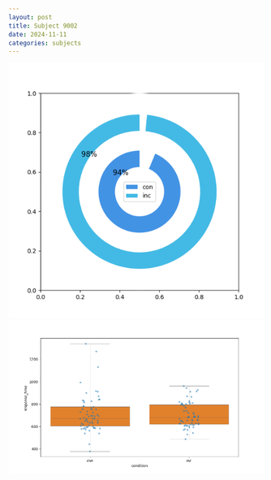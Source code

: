 ```yaml
---
layout: post
title: Subject 9002
date: 2024-11-11
categories: subjects
---
```


![](data/9002/run-3/9002_accuracy_by_condition.png)
![](data/9002/run-3/9002_rt.png)
